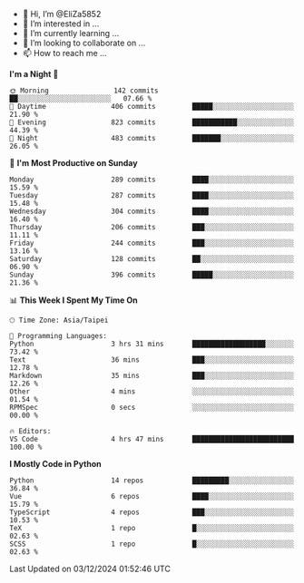 - 👋 Hi, I’m @EliZa5852
- 👀 I’m interested in ...
- 🌱 I’m currently learning ...
- 💞️ I’m looking to collaborate on ...
- 📫 How to reach me ...

<!--START_SECTION:waka-->
**I'm a Night 🦉** 

```text
🌞 Morning                142 commits         ██░░░░░░░░░░░░░░░░░░░░░░░   07.66 % 
🌆 Daytime                406 commits         █████░░░░░░░░░░░░░░░░░░░░   21.90 % 
🌃 Evening                823 commits         ███████████░░░░░░░░░░░░░░   44.39 % 
🌙 Night                  483 commits         ███████░░░░░░░░░░░░░░░░░░   26.05 % 
```
📅 **I'm Most Productive on Sunday** 

```text
Monday                   289 commits         ████░░░░░░░░░░░░░░░░░░░░░   15.59 % 
Tuesday                  287 commits         ████░░░░░░░░░░░░░░░░░░░░░   15.48 % 
Wednesday                304 commits         ████░░░░░░░░░░░░░░░░░░░░░   16.40 % 
Thursday                 206 commits         ███░░░░░░░░░░░░░░░░░░░░░░   11.11 % 
Friday                   244 commits         ███░░░░░░░░░░░░░░░░░░░░░░   13.16 % 
Saturday                 128 commits         ██░░░░░░░░░░░░░░░░░░░░░░░   06.90 % 
Sunday                   396 commits         █████░░░░░░░░░░░░░░░░░░░░   21.36 % 
```


📊 **This Week I Spent My Time On** 

```text
🕑︎ Time Zone: Asia/Taipei

💬 Programming Languages: 
Python                   3 hrs 31 mins       ██████████████████░░░░░░░   73.42 % 
Text                     36 mins             ███░░░░░░░░░░░░░░░░░░░░░░   12.78 % 
Markdown                 35 mins             ███░░░░░░░░░░░░░░░░░░░░░░   12.26 % 
Other                    4 mins              ░░░░░░░░░░░░░░░░░░░░░░░░░   01.54 % 
RPMSpec                  0 secs              ░░░░░░░░░░░░░░░░░░░░░░░░░   00.00 % 

🔥 Editors: 
VS Code                  4 hrs 47 mins       █████████████████████████   100.00 % 
```

**I Mostly Code in Python** 

```text
Python                   14 repos            █████████░░░░░░░░░░░░░░░░   36.84 % 
Vue                      6 repos             ████░░░░░░░░░░░░░░░░░░░░░   15.79 % 
TypeScript               4 repos             ███░░░░░░░░░░░░░░░░░░░░░░   10.53 % 
TeX                      1 repo              █░░░░░░░░░░░░░░░░░░░░░░░░   02.63 % 
SCSS                     1 repo              █░░░░░░░░░░░░░░░░░░░░░░░░   02.63 % 
```




 Last Updated on 03/12/2024 01:52:46 UTC
<!--END_SECTION:waka-->
